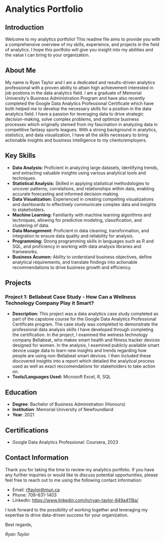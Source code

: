 # Analytics Portfolio

## Introduction

Welcome to my analytics portfolio! This readme file aims to provide you with a comprehensive overview of my skills, experience, and projects in the field of analytics. I hope this portfolio will give you insight into my abilities and the value I can bring to your organization.

## About Me

My name is Ryan Taylor and I am a dedicated and results-driven analytics professional with a proven ability to attain high achievement interested in job postions in the data analytics field. I am a graduate of Memorial University's Business Administration Program and have also recently completed the Google Data Analytics Professional Certificate which have both helped me to develop the necessary skills for a position in the data analytics field. I have a passion for leveraging data to drive strategic decision-making, solve complex problems, and optimize business processes which originally stemed from my fascination in analyzing data in competitive fantasy sports leagues. With a strong background in analytics, statistics, and data visualization, I have all the skills necessary to bring actionable insights and business intelligence to my clients/employers.

## Key Skills

- **Data Analysis:** Proficient in analyzing large datasets, identifying trends, and extracting valuable insights using various analytical tools and techniques.
- **Statistical Analysis:** Skilled in applying statistical methodologies to uncover patterns, correlations, and relationships within data, enabling accurate forecasting and informed decision-making.
- **Data Visualization:** Experienced in creating compelling visualizations and dashboards to effectively communicate complex data and insights to stakeholders.
- **Machine Learning:** Familiarity with machine learning algorithms and techniques, allowing for predictive modeling, classification, and clustering of data.
- **Data Management:** Proficient in data cleaning, transformation, and integration to ensure data quality and reliability for analysis.
- **Programming:** Strong programming skills in languages such as R and SQL, and proficiency in working with data analysis libraries and frameworks.
- **Business Acumen:** Ability to understand business objectives, define analytical requirements, and translate findings into actionable recommendations to drive business growth and efficiency.

## Projects

### Project 1: Bellabeat Case Study - How Can a Wellness Technology Company Play it Smart?

- **Description:** This project was a data analytics case study completed as part of the capstone course for the Google Data Analytics Professional Certificate program. The case study was completed to demonstrate the professional data analysis skills I have developed through completing the certification. In the project, I examined the welness technology company Bellabeat, who makes smart health and fitness tracker devices designed for women. In the analysis, I examined publicly available smart device usage data to learn new insights and trends regarding how people are using non-Bellabeat smart devices. I then included these discovered insights into a report which detailed the analytical process used as well as exact reccomendations for stakeholders to take action on.
- **Tools/Languages Used:** Microsoft Excel, R, SQL 

## Education

- **Degree**: Bachelor of Business Administration (Honours)
- **Institution**: Memorial University of Newfoundland
- **Year**: 2021

## Certifications

- Google Data Analytics Professional: Coursera, 2023

## Contact Information

Thank you for taking the time to review my analytics portfolio. If you have any further inquiries or would like to discuss potential opportunities, please feel free to reach out to me using the following contact information:

- Email: rftaylor@mun.ca
- Phone: 709-631-1403
- LinkedIn: https://www.linkedin.com/in/ryan-taylor-849a4118a/

I look forward to the possibility of working together and leveraging my expertise to drive data-driven success for your organization.

Best regards,

*Ryan Taylor*

